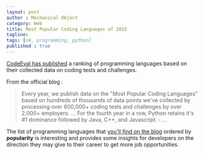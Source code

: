 ```yaml
---
layout: post
author : Mechanical Object
category: Web
title: Most Popular Coding Languages of 2015
tagline: 
tags: [c#, programming, python]
published : true
---
```

[CodeEval has published](http://blog.codeeval.com/codeevalblog/2015#.VPmZweGGFc8=) a ranking of programming languages based on their collected data on coding tests and challenges. 

<!--more-->

From the official blog :

> Every year, we publish data on the "Most Popular Coding Languages" based on hundreds of thousands of data points we've collected by processing over 600,000+ coding tests and challenges by over 2,000+ employers. ... For the fourth year in a row, Python retains it's #1 dominance followed by Java, C++, and Javascript. - ...

The list of programming languages that [you'll find on the blog](http://blog.codeeval.com/codeevalblog/2015#.VPmZweGGFc8=) ordered by **popularity** is interesting and provides some insights for developers on the direction they may give to their career to get more job opportunities.